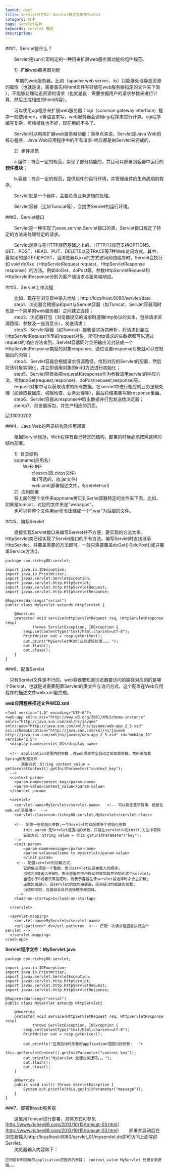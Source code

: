 ```yaml
---
layout: post
title: Servlet系列02：Servlet概述及编写Sevlet
category: 技术
tags: Servlet系列
keywords: servlet 概述
description: 
---
```


###1、Servlet是什么？

　　Servlet是sun公司制定的一种用来扩展web服务器功能的组件规范。

　　1）扩展web服务器功能

　　 早期的web服务器，比如（apache web server、iis）只能够处理静态资源的属性（也就是说，需要事先将html文件写好放在web服务器指定的文件夹下面 ），不能够处理动态资源的请求（也就是说，需要依据用户的请求参数来进行计算，然后生成相应的html内容）。

　　可以使用cgi程序来扩展web服务器：cgi（common gateway interface）程序一般使用perl，c等语言来写，web服务器会调用cgi程序来进行计算。cgi程序编写复杂，可移植性也不好，现在用的不多了。

　　Servlet可以用来扩展web服务器功能：简单点来说，Servlet是Java Web的核心程序，Java Web应用程序中的所有请求-响应都是由Servlet来完成的。

　　2）组件规范

　　a.组件：符合一定的规范，实现了部分功能的，并且可以部署到容器中运行的**软件模块**；

　　b.容器：符合一定的规范，提供组件的运行环境，并管理组件的生命周期的程序。

　　Servlet就是一个组件，主要负责业务逻辑的处理。

　　Servlet容器（比如Tomcat等），会提供Servlet的运行环境。


###2、Servlet接口

　　Servlet是一种实现了javax.servlet.Servlet接口的类，Servlet接口规定了特定的方法来处理特定的请求。

　　Servlet是建立在HTTP规范基础之上的，HTTP/1.1规范支持OPTIONS、GET、POST、HEAD、PUT、DELETE以及TRACE等7种Web访问方式。其中，最常用的是GET和POST，当浏览器以xxx的方式访问网络程序时，Servlet会执行如 void doXxx（HttpServletRequest request，HttpServletResponse response）的方法。例如doGet、doPost等。参数HttpServletRequest和HttpServletResponse分别为客户端请求与服务端响应。

###3、Servlet工作流程

　　比如，现在在浏览器中输入地址：http://localhost:8080/servlet/data   
　　step1、浏览器会根据ip和port与Servlet容器（如Tomcat，Servlet容器同时也是一个简单的web服务器）之间建立连接；  
　　step2、浏览器打包（浏览器提交的请求时遵循http协议的文本，包括请求资源路径、参数及一些消息头），发送请求；  
　　step3、Servlet容器（如Tomcat）接收请求拆包解析，将请求封装成HttpServletRequest类型的request对象，所有http请求的头数据都可以通过request的响应方法查到，Servlet容器同时会把输出流封装成一个HttpServletResponse类型的对象response，通过设置response对象就可以控制输出的内容；  
　　step4、Servlet容器会根据请求资源路径，找到对应的Servlet的配置，然后将该对象实例化，并立即调用对象的init()方法进行初始化；  
　　step5、Servlet容器会把request和response作为参数调用servlet的响应方法，例如doGet(request,response)、doPost(request,response)等。  
　　request对象中可以获取请求的所有数据，在servlet中进行相应的业务逻辑处理（如读取数据库、权限检查、业务处理等），最后将结果集写到response里面。  
　　step6、Servlet容器从response中取出数据并打包发送给浏览器；  
　　stemp7、浏览器拆包，并生产相应的页面。	

![13030202](/public/img/tec/servlet01.png)

###4、Java Web的目录结构及应用部署

　　根据Servlet规范，Web程序有自己特定的结构，部署的时候必须按照这样的结构部署。 

　　1）目录结构  
　　appname(应用名)   
　　　　WEB-INF   
　　　　　　classes(放.class文件)   
　　　　　　lib(可选的，放.jar文件)   
　　　　　　web.xml(部署描述文件，有servlet-url)  
　　2）应用部署  
　　将上面的整个文件夹appname拷贝到Serlet容器特定的文件夹下面，比如，如果是tomcat，对应的文件夹是"webapps"。  
 　　也可以将整个文件用jar命令压缩成一个".war"为后缀的文件。

###5、编写Servlet

　　直接实现Servlet接口来编写Servlet并不方便，要实现的方法太多，HttpServlet类已经实现了Servlet接口的所有方法。编写Servlet时直接继承HttpServlet，并覆盖需要的方法即可。一般只需要覆盖doGet()与doPost()或只覆盖Service方法()。

	package com.richey88.servlet;
	
	import java.io.IOException;
	import java.io.PrintWriter;
	import javax.servlet.ServletException;
	import javax.servlet.http.HttpServlet;
	import javax.servlet.http.HttpServletRequest;
	import javax.servlet.http.HttpServletResponse;
	
	@SuppressWarnings("serial")
	public class MyServlet extends HttpServlet {
		
		@Override
		protected void service(HttpServletRequest req, HttpServletResponse resp)
				throws ServletException, IOException {
			resp.setContentType("text/html;charset=utf-8");
			PrintWriter out = resp.getWriter();
			out.print("MyServlet中进行业务逻辑处理。。。。");
			out.flush();
			out.close();
		}
	}

###6、配置Servlet

　只有Servlet文件是不行的，web容器要知道浏览器要访问的路径对应的的是哪个Servlet，也就是说需要配置Servlet的类文件与访问方式。这个配置在Web应用程序的描述文件web.xml里完成。 

**web应用程序描述文件WEB.xml**

	<?xml version="1.0" encoding="UTF-8"?>
	<web-app xmlns:xsi="http://www.w3.org/2001/XMLSchema-instance" xmlns="http://java.sun.com/xml/ns/javaee" xmlns:web="http://java.sun.com/xml/ns/javaee/web-app_2_5.xsd" xsi:schemaLocation="http://java.sun.com/xml/ns/javaee http://java.sun.com/xml/ns/javaee/web-app_2_5.xsd" id="WebApp_ID" version="2.5">
	  <display-name>servlet_01</display-name>
	  
	  <!-- application范围内的参数 ,在web项目完全启动之前加载参数，常用来加载Spring的配置文件
	  	   获取方式：String context_value = getServletContext().getInitParameter("context_key");
	  -->
	  <context-param>
	  	<param-name>context_key</param-name>
	  	<param-value>context_value</param-value>
	  </context-param>
	  
	  <servlet>
	  	<servlet-name>MyServlet</servlet-name>   <!-- 可以取任意字符串，但是在web.xml里要唯一  -->
	  	<servlet-class>com.richey88.servlet.MyServlet</servlet-class>
	  	
	  	<!-- 配置一些初始化参数,一个Servlet可以配置多个初始化参数 
	  		init-param 是Servlet范围内的参数，只能在servlet中的init()方法中获得
	  		获取方式：String value = this.getInitParameter("key");
	  	-->
	  	<init-param> 
	  		<param-name>message</param-name>
	  		<param-value>welcome to myservlet</param-value>
		  	</init-param>
		 <!-- 配置servlet的加载方式，
	  		它的值必须是一个整数，表示servlet应该被载入的顺序;
	  		当值为0或者大于0时，表示容器在应用启动时就加载并初始化这个servlet;
	  		当值小于0或者没有指定时，则表示容器在该servlet被选择时才会去加载;
	  		正数的值越小，该servlet的优先级越高，应用启动时就越先加载;
	  		当值相同时，容器就会自己选择顺序来加载。
	  	 -->
	  	<load-on-startup>1</load-on-startup> 
	  
	  </servlet>
	  
	  <servlet-mapping>
	  	<servlet-name>MyServlet</servlet-name>
	    <url-pattern>*.do</url-pattern>  <!-- 匹配一次请求是否会执行这个servlet -->
	  </servlet-mapping>
	</web-app>

**Servlet程序文件：MyServlet.java**

	package com.richey88.servlet;
	
	import java.io.IOException;
	import java.io.PrintWriter;
	import javax.servlet.ServletException;
	import javax.servlet.http.HttpServlet;
	import javax.servlet.http.HttpServletRequest;
	import javax.servlet.http.HttpServletResponse;
	
	@SuppressWarnings("serial")
	public class MyServlet extends HttpServlet{
	
		@Override
		protected void service(HttpServletRequest req, HttpServletResponse resp)
				throws ServletException, IOException {
			resp.setContentType("text/html;charset=utf-8");
			PrintWriter out = resp.getWriter();
			
			out.println("应用启动时加载的application范围内的参数：  "+
								this.getServletContext().getInitParameter("context_key"));
			out.println("MyServlet 处理业务逻辑。。。");
			out.flush();
			out.close();
		}
		
		@Override
		public void init() throws ServletException {
			System.out.println(this.getInitParameter("message"));
		}
	}


###7、部署到web服务器

　　这里用Tomcat进行部署，具体方式可参见[http://www.richey88.com/2013/10/15/tomcat-03.html](http://www.richey88.com/2013/10/15/tomcat-03.html)
　　部署并启动后在浏览器输入http://localhost:8080/servlet_01/myservlet.do即可访问上面写的Servlet。  
　　浏览器输入内容如下：  

	应用启动时加载的application范围内的参数： context_value MyServlet 处理业务逻辑。。。


